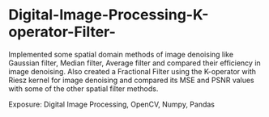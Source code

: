 # Digital-Image-Processing-K-operator-Filter-

Implemented some spatial domain methods of image denoising like Gaussian filter, Median filter, Average filter and
compared their efficiency in image denoising. Also created a Fractional Filter using the K-operator with Riesz
kernel for image denoising and compared its MSE and PSNR values with some of the other spatial filter methods.

Exposure: Digital Image Processing, OpenCV, Numpy, Pandas
